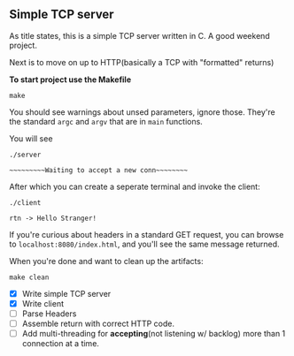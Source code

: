## Simple TCP server
As title states, this is a simple TCP server written in C. A good weekend project.

Next is to move on up to HTTP(basically a TCP with "formatted" returns)

**To start project use the Makefile**

```
make
```

You should see warnings about unsed parameters, ignore those. They're the standard `argc` and `argv` that are in `main` functions.

You will see
```
./server

~~~~~~~~~Waiting to accept a new conn~~~~~~~~

```
After which you can create a seperate terminal and invoke the client:
```
./client

rtn -> Hello Stranger!
```

If you're curious about headers in a standard GET request, you can  browse to `localhost:8080/index.html`, and you'll see the same message returned.

When you're done and want to clean up the artifacts:
```
make clean
```

- [x] Write simple TCP server
- [x] Write client
- [ ] Parse Headers
- [ ] Assemble return with correct HTTP code.
- [ ] Add multi-threading for **accepting**(not listening w/ backlog) more than 1 connection at a time.
